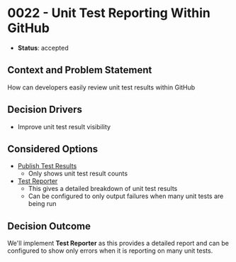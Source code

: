 # 0022 - Unit Test Reporting Within GitHub

* **Status**: accepted

## Context and Problem Statement

How can developers easily review unit test results within GitHub

## Decision Drivers

* Improve unit test result visibility

## Considered Options

* [Publish Test Results](https://github.com/marketplace/actions/publish-test-results)
  * Only shows unit test result counts
* [Test Reporter](https://github.com/marketplace/actions/test-reporter)
  * This gives a detailed breakdown of unit test results
  * Can be configured to only output failures when many unit tests are being run

## Decision Outcome

We'll implement **Test Reporter** as this provides a detailed report and can be configured to show only errors when it is reporting on many unit tests.
